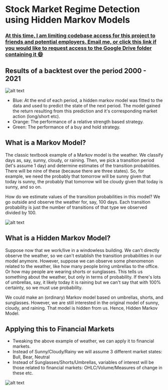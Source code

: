 # Stock Market Regime Detection using Hidden Markov Models

### [At this time, I am limiting codebase access for this project to friends and potential employers. Email me, or click this link if you would like to request access to the Google Drive folder containing it :smile:](https://drive.google.com/file/d/1TUFelm7l_bFuM-STqgfz82qAFnUAtpy0/view?usp=sharing)

## Results of a backtest over the period 2000 - 2021

![alt text](https://github.com/andrewritchie05/Stock_Market_Regime_Detection/blob/main/Strategy_Comparison.png?raw=true)

-  Blue: At the end of each period, a hidden markov model was fitted to the data and used to predict the state of the next period. The model gained the return resulting from this prediction and it's corresponding market action (long/short etc).
- Orange: The performance of a relative strength based strategy.
- Green: The performance of a buy and hold strategy.

## What is a Markov Model?

The classic textbook example of a Markov model is the weather. We classify days as, say, sunny, cloudy, or raining. Then, we pick a transition period (let's assume 1 day) and determine estimates of the transition probabilities. There will be nine of these (because there are three states). So, for example, we need the probably that tomorrow will be sunny given that today is sunny, the probably that tomorrow will be cloudy given that today is sunny, and so on.

How do we estimate values of the transition probabilities in this model? We go outside and observe the weather for, say, 100 days. Each transition probability is just the number of transitions of that type we observed divided by 100. 

![alt text](https://github.com/andrewritchie05/Stock_Market_Regime_Detection/blob/main/Picture1.png?raw=true)

## What is a Hidden Markov Model?

Suppose now that we work/live in a windowless building. We can't directly observe the weather, so we can't establish the transition probabilities in our model anymore. However, suppose we can observe some phenomenon related to the weather, like how many people bring umbrellas to the office. Or how may people are wearing shorts or sunglasses. This tells us something about the weather, but only in terms of probability. If there's lots of umbrellas, say, it likely today it is raining but we can't say that with 100% certainty, so we must use probability.

We could make an (ordinary) Markov model based on umbrellas, shorts, and sunglasses. However, we are still interested in the original model of sunny, cloudy, and raining. That model is hidden from us. Hence, Hidden Markov Model.

## Applying this to Financial Markets

- Tweaking the above example of weather, we can apply it to financial markets. 
- Instead of Sunny/Cloudy/Rainy we will assume 3 different market states: Bull, Bear, Neutral
-	Instead of Sunglasses/Shorts/Umbrellas, variables of interest will be those related to financial markets: OHLC/Volume/Measures of change in these etc.

![alt text](https://github.com/andrewritchie05/Stock_Market_Regime_Detection/blob/main/Picture2.png?raw=true)



